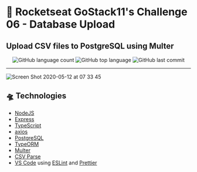 # :rocket: Rocketseat GoStack11's Challenge 06 - Database Upload
## Upload CSV files to PostgreSQL using Multer 


<div align="center">
<img alt="GitHub language count" src="https://img.shields.io/github/languages/count/romluc/gostack11-challenge-db_upload?style=plastic"> <img alt="GitHub top language" src="https://img.shields.io/github/languages/top/romluc/gostack11-challenge-db_upload?style=plastic"> <img alt="GitHub last commit" src="https://img.shields.io/github/last-commit/romluc/gostack11-challenge-db_upload?style=plastic">
</div>

---
![Screen Shot 2020-05-12 at 07 33 45](https://user-images.githubusercontent.com/44209758/81677076-fb0fb480-9426-11ea-9036-da19aa6febca.png)

## 🛸 Technologies
  - [NodeJS](https://nodejs.org/en/)
  - [Express](https://expressjs.com/pt-br/)
  - [TypeScript](https://www.typescriptlang.org/)
  - [axios](https://github.com/axios/axios)
  - [PostgreSQL](https://www.postgresql.org/)
  - [TypeORM](https://typeorm.io/)
  - [Multer](https://github.com/expressjs/multer)
  - [CSV Parse](https://csv.js.org/parse/)
  - [VS Code](https://code.visualstudio.com/) using [ESLint](https://eslint.org/) and [Prettier](https://prettier.io/)

  

  
